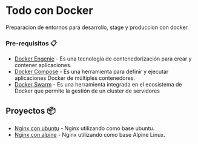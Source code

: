 # Todo con Docker
Preparacion de entornos para desarrollo, stage y produccion con docker.

### Pre-requisitos 📋
* [Docker Engenie](https://docs.docker.com/engine/) - Es una tecnología de contenedorización para crear y contener aplicaciones.
* [Docker Compose](https://docs.docker.com/compose/) - Es una herramienta para definir y ejecutar aplicaciones Docker de múltiples contenedores.
* [Docker Swarm](https://docs.docker.com/engine/swarm/) - Es una herramienta integrada en el ecosistema de Docker que permite la gestión de un cluster de servidores


## Proyectos 📦

* [Nginx con ubuntu](https://github.com/FacundoRauber/todo-con-docker/tree/master/nginx-ubuntu) - Nginx utilizando como base ubuntu.
* [Nginx con alpine](https://github.com/FacundoRauber/todo-con-docker/tree/master/nginx-ubuntu) - Nginx utilizando como base Alpine Linux.

